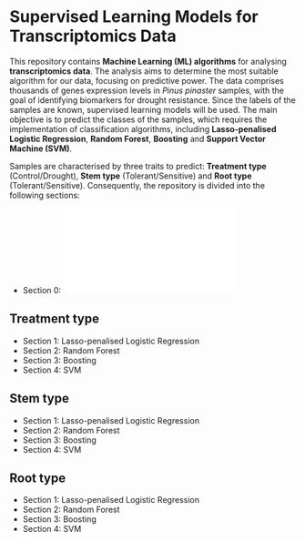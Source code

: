 # Supervised Learning Models for Transcriptomics Data

This repository contains **Machine Learning (ML) algorithms** for analysing **transcriptomics data**. The analysis aims to determine the most suitable algorithm for our data, focusing on predictive power. The data comprises thousands of genes expression levels in *Pinus pinaster* samples, with the goal of identifying biomarkers for drought resistance. Since the labels of the samples are known, supervised learning models will be used. The main objective is to predict the classes of the samples, which requires the implementation of classification algorithms, including **Lasso-penalised Logistic Regression**, **Random Forest**, **Boosting** and **Support Vector Machine (SVM)**.

Samples are characterised by three traits to predict: **Treatment type** (Control/Drought), **Stem type** (Tolerant/Sensitive) and **Root type** (Tolerant/Sensitive). Consequently, the repository is divided into the following sections:

- Section 0: ![Data Preparation](data_preparation.md)

## Treatment type
- Section 1: Lasso-penalised Logistic Regression
- Section 2: Random Forest
- Section 3: Boosting
- Section 4: SVM

## Stem type
- Section 1: Lasso-penalised Logistic Regression
- Section 2: Random Forest
- Section 3: Boosting
- Section 4: SVM

## Root type
- Section 1: Lasso-penalised Logistic Regression
- Section 2: Random Forest
- Section 3: Boosting
- Section 4: SVM
